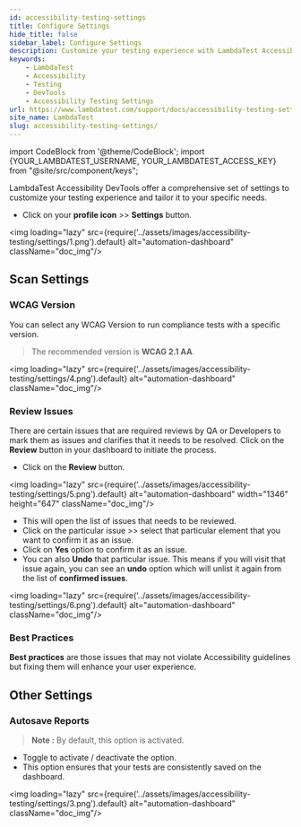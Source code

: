 ```yaml
---
id: accessibility-testing-settings
title: Configure Settings
hide_title: false
sidebar_label: Configure Settings
description: Customize your testing experience with LambdaTest Accessibility DevTools' comprehensive settings to meet your specific needs and preferences.
keywords:
    - LambdaTest
    - Accessibility
    - Testing
    - DevTools
    - Accessibility Testing Settings
url: https://www.lambdatest.com/support/docs/accessibility-testing-settings/
site_name: LambdaTest
slug: accessibility-testing-settings/
---
```


import CodeBlock from '@theme/CodeBlock';
import {YOUR_LAMBDATEST_USERNAME, YOUR_LAMBDATEST_ACCESS_KEY} from "@site/src/component/keys";

<script type="application/ld+json"
      dangerouslySetInnerHTML={{ __html: JSON.stringify({
       "@context": "https://schema.org",
        "@type": "BreadcrumbList",
        "itemListElement": [{
          "@type": "ListItem",
          "position": 1,
          "name": "Home",
          "item": "https://www.lambdatest.com"
        },{
          "@type": "ListItem",
          "position": 2,
          "name": "Support",
          "item": "https://www.lambdatest.com/support/docs/"
        },{
          "@type": "ListItem",
          "position": 3,
          "name": "Accessibility Testing Settings",
          "item": "https://www.lambdatest.com/support/docs/accessibility-testing-settings/"
        }]
      })
    }}
></script>
LambdaTest Accessibility DevTools offer a comprehensive set of settings to customize your testing experience and tailor it to your specific needs.

- Click on your **profile icon** >> **Settings** button.

<img loading="lazy" src={require('../assets/images/accessibility-testing/settings/1.png').default} alt="automation-dashboard" className="doc_img"/>

## Scan Settings

### WCAG Version

You can select any WCAG Version to run compliance tests with a specific version.

> The recommended version is **WCAG 2.1 AA**.

<img loading="lazy" src={require('../assets/images/accessibility-testing/settings/4.png').default} alt="automation-dashboard" className="doc_img"/>

### Review Issues

There are certain issues that are required reviews by QA or Developers to mark them as issues and clarifies that it needs to be resolved. Click on the **Review** button in your dashboard to initiate the process.

- Click on the **Review** button.

<img loading="lazy" src={require('../assets/images/accessibility-testing/settings/5.png').default} alt="automation-dashboard" width="1346" height="647" className="doc_img"/>

- This will open the list of issues that needs to be reviewed.
- Click on the particular issue >> select that particular element that you want to confirm it as an issue.
- Click on **Yes** option to confirm it as an issue.
- You can also **Undo** that particular issue. This means if you will visit that issue again, you can see an **undo** option which will unlist it again from the list of **confirmed issues**.

<img loading="lazy" src={require('../assets/images/accessibility-testing/settings/6.png').default} alt="automation-dashboard" className="doc_img"/>

### Best Practices

**Best practices** are those issues that may not violate Accessibility guidelines but fixing them will enhance your user experience.

## Other Settings

### Autosave Reports

>**Note :** By default, this option is activated.

- Toggle to activate / deactivate the option.
- This option ensures that your tests are consistently saved on the dashboard.

<img loading="lazy" src={require('../assets/images/accessibility-testing/settings/3.png').default} alt="automation-dashboard" className="doc_img"/>